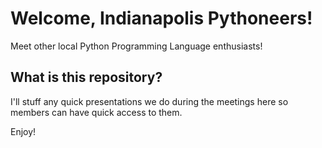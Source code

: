 # Welcome, Indianapolis Pythoneers!

Meet other local Python Programming Language enthusiasts!

## What is this repository?

I'll stuff any quick presentations we do during the meetings here so members can have quick access to them.

Enjoy!

